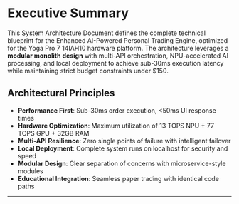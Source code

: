 # **Executive Summary**

This System Architecture Document defines the complete technical blueprint for the Enhanced AI-Powered Personal Trading Engine, optimized for the Yoga Pro 7 14IAH10 hardware platform. The architecture leverages a **modular monolith design** with multi-API orchestration, NPU-accelerated AI processing, and local deployment to achieve sub-30ms execution latency while maintaining strict budget constraints under $150.

## **Architectural Principles**
- **Performance First**: Sub-30ms order execution, <50ms UI response times
- **Hardware Optimization**: Maximum utilization of 13 TOPS NPU + 77 TOPS GPU + 32GB RAM
- **Multi-API Resilience**: Zero single points of failure with intelligent failover
- **Local Deployment**: Complete system runs on localhost for security and speed
- **Modular Design**: Clear separation of concerns with microservice-style modules
- **Educational Integration**: Seamless paper trading with identical code paths

---
